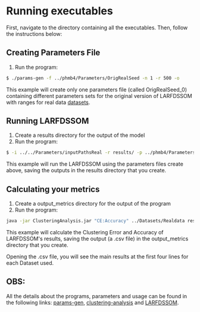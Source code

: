 # Running executables

First, navigate to the directory containing all the executables. Then, follow the instructions below:

## Creating Parameters File

  1. Run the program:

  ```sh
  $ ./params-gen -f ../phmb4/Parameters/OrigRealSeed -n 1 -r 500 -o
  ```

  This example will create only one parameters file (called OrigRealSeed_0) containing different parameters sets for the original version of LARFDSSOM with ranges for real data [datasets](https://github.com/hfbassani/pbml/tree/master/Datasets/Realdata).

## Running LARFDSSOM

  1. Create a results directory for the output of the model
  2. Run the program:

  ```sh
  $ -i ../../Parameters/inputPathsReal -r results/ -p ../phmb4/Parameters/Parameters/OrigRealSeed_0 -s
  ```
  This example will run the LARFDSSOM using the parameters files create above, saving the outputs in the results directory that you create.

## Calculating your metrics

  1. Create a output_metrics directory for the output of the program
  2. Run the program:

  ```sh
  java -jar ClusteringAnalysis.jar "CE:Accuracy" ../Datasets/Realdata results output_metrics -p ../phmb4/Parameters/OrigRealSeed_0 -n ../phmb4/Parameters/parametersNameOrig -r 500 -t
  ```

  This example will calculate the Clustering Error and Accuracy of LARFDSSOM's results, saving the output (a .csv file) in the output_metrics directory that you create.

  Opening the .csv file, you will see the main results at the first four lines for each Dataset used.

  ## OBS:

  All the details about the programs, parameters and usage can be found in the following links: [params-gen](https://github.com/hfbassani/pbml/tree/master/params-gen), [clustering-analysis](https://github.com/hfbassani/pbml/tree/master/clustering-analysis) and [LARFDSSOM](https://github.com/hfbassani/pbml/tree/master/phmb4/LARFDSSOM).
